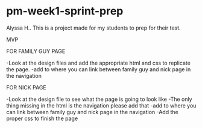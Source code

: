 # pm-week1-sprint-prep
Alyssa H..
This is a project made for my students to prep for their test.

MVP

FOR FAMILY GUY PAGE

-Look at the design files and add the appropriate html and css to replicate the page.
-add to where you can link between family guy and nick page in the navigation


FOR NICK PAGE

-Look at the design file to see what the page is going to look like
-The only thing missing in the html is the navigation please add that
-add to where you can link between family guy and nick page in the navigation
-Add the proper css to finish the page